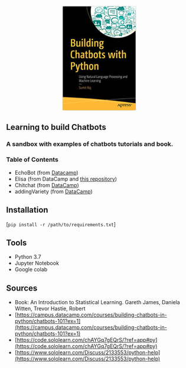 <p align="center">
<img src = "images/bookBCWP.png" width=200>  <br/> 
<p>

## Learning to build Chatbots
### A sandbox with examples of chatbots tutorials and book.


### Table of Contents
- EchoBot (from [Datacamp](https://campus.datacamp.com/courses/building-chatbots-in-python/chatbots-101?ex=2))
- Elisa (from DataCamp and [this repository](https://github.com/kwpark23/CourseBot/blob/1e07bbfa298b1db05c3160a499eedd48d02bbfae/eliza.py))
- Chitchat (from [DataCamp](https://campus.datacamp.com/courses/building-chatbots-in-python/chatbots-101?ex=5))
- addingVariety (from [DataCamp](https://campus.datacamp.com/courses/building-chatbots-in-python/chatbots-101?ex=6))

## Installation
[`pip install -r /path/to/requirements.txt`]

## Tools
- Python 3.7<br/>
- Jupyter Notebook<br/>
- Google colab

## Sources
- Book: An Introduction to Statistical Learning. Gareth James, Daniela Witten, Trevor Hastie, Robert<br/> 
- [https://campus.datacamp.com/courses/building-chatbots-in-python/chatbots-101?ex=1](https://campus.datacamp.com/courses/building-chatbots-in-python/chatbots-101?ex=1)
- [https://code.sololearn.com/chAYGq7gEQrS/?ref=app#py](https://code.sololearn.com/chAYGq7gEQrS/?ref=app#py)<br/>
- [https://www.sololearn.com/Discuss/2133553/python-help](https://www.sololearn.com/Discuss/2133553/python-help)<br/>

